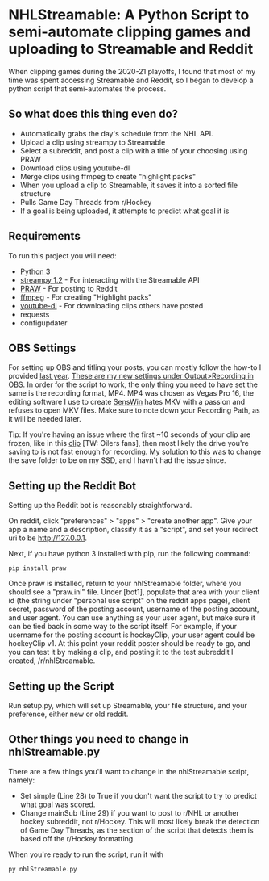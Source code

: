 # NHLStreamable: A Python Script to semi-automate clipping games and uploading to Streamable and Reddit

When clipping games during the 2020-21 playoffs, I found that most of my time was spent accessing Streamable and Reddit, so I began to develop a python script that semi-automates the process.  



## So what does this thing even do?

- Automatically grabs the day's schedule from the NHL API.
- Upload a clip using streampy to Streamable
- Select a subreddit, and post a clip with a title of your choosing using PRAW
- Download clips using youtube-dl
- Merge clips using ffmpeg to create "highlight packs"
- When you upload a clip to Streamable, it saves it into a sorted file structure
- Pulls Game Day Threads from r/Hockey
- If a goal is being uploaded, it attempts to predict what goal it is



## Requirements

To run this project you will need:

- [Python 3](https://www.python.org/downloads/)
- [streampy 1.2](https://pypi.org/project/streampy/) - For interacting with the Streamable API
- [PRAW](https://praw.readthedocs.io/en/stable/) - For posting to Reddit
- [ffmpeg](https://www.ffmpeg.org/) - For creating "Highlight packs"
- [youtube-dl](https://youtube-dl.org/) - For downloading clips others have posted
- requests
- configupdater



## OBS Settings

For setting up OBS and titling your posts, you can mostly follow the how-to I provided [last year](https://www.reddit.com/r/hockey/comments/et3hlw/howto_so_you_wanna_make_clips_for_rhockey_heres/). [These are my new settings under Output>Recording in OBS](https://i.imgur.com/86SgrV9.png). In order for the script to work, the only thing you need to have set the same is the recording format, MP4. MP4 was chosen as Vegas Pro 16, the editing software I use to create [SensWin](https://streamable.com/fkbrja) hates MKV with a passion and refuses to open MKV files. Make sure to note down your Recording Path, as it will be needed later.



Tip: If you're having an issue where the first ~10 seconds of your clip are frozen, like in this [clip](https://streamable.com/1ryajt) [TW: Oilers fans], then most likely the drive you're saving to is not fast enough for recording. My solution to this was to change the save folder to be on my SSD, and I havn't had the issue since.



## Setting up the Reddit Bot

Setting up the Reddit bot is reasonably straightforward.

On reddit, click "preferences" > "apps" > "create another app". Give your app a name and a description, classify it as a "script", and set your redirect uri to be http://127.0.0.1.



Next, if you have python 3 installed with pip, run the following command:

```
pip install praw
```

Once praw is installed, return to your nhlStreamable folder, where you should see a "praw.ini" file. Under [bot1], populate that area with your client id (the string under "personal use script" on the reddit apps page), client secret, password of the posting account, username of the posting account, and user agent. You can use anything as your user agent, but make sure it can be tied back in some way to the script itself. For example, if your username for the posting account is hockeyClip, your user agent could be hockeyClip v1. At this point your reddit poster should be ready to go, and you can test it by making a clip, and posting it to the test subreddit I created, /r/nhlStreamable.



## Setting up the Script

Run setup.py, which will set up Streamable, your file structure, and your preference, either new or old reddit.

## Other things you need to change in nhlStreamable.py

There are a few things you'll want to change in the nhlStreamable script, namely:

- Set simple (Line 28) to True if you don't want the script to try to predict what goal was scored.
- Change mainSub (Line 29) if you want to post to r/NHL or another hockey subreddit, not r/Hockey. This will most likely break the detection of Game Day Threads, as the section of the script that detects them is based off the r/Hockey formatting.



When you're ready to run the script, run it with
```
py nhlStreamable.py
```
